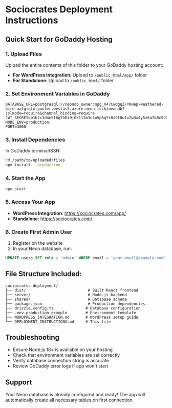 # Sociocrates Deployment Instructions

## Quick Start for GoDaddy Hosting

### 1. Upload Files
Upload the entire contents of this folder to your GoDaddy hosting account:
- **For WordPress Integration**: Upload to `/public_html/app/` folder
- **For Standalone**: Upload to `/public_html/` folder

### 2. Set Environment Variables in GoDaddy
```env
DATABASE_URL=postgresql://neondb_owner:npg_X47CwdgqZFYK@ep-weathered-bird-aafglqfx-pooler.westus3.azure.neon.tech/neondb?sslmode=require&channel_binding=require
JWT_SECRET=a1b2c3d4e5f6g7h8i9j0k1l2m3n4o5p6q7r8s9t0u1v2w3x4y5z6a7b8c9d0e1f2g3h4i5j6k7l8m9n0
NODE_ENV=production
PORT=3000
```

### 3. Install Dependencies
In GoDaddy terminal/SSH:
```bash
cd /path/to/uploaded/files
npm install --production
```

### 4. Start the App
```bash
npm start
```

### 5. Access Your App
- **WordPress Integration**: https://sociocrates.com/app/
- **Standalone**: https://sociocrates.com/

### 6. Create First Admin User
1. Register on the website
2. In your Neon database, run:
```sql
UPDATE users SET role = 'admin' WHERE email = 'your-email@example.com';
```

## File Structure Included:
```
sociocrates-deployment/
├── dist/                           # Built React frontend
├── server/                         # Node.js backend
├── shared/                         # Database schema
├── package.json                    # Production dependencies
├── drizzle.config.ts              # Database configuration
├── .env.production.example        # Environment template
├── WORDPRESS_INTEGRATION.md       # WordPress setup guide
└── DEPLOYMENT_INSTRUCTIONS.md     # This file
```

## Troubleshooting
- Ensure Node.js 18+ is available on your hosting
- Check that environment variables are set correctly
- Verify database connection string is accurate
- Review GoDaddy error logs if app won't start

## Support
Your Neon database is already configured and ready!
The app will automatically create all necessary tables on first connection.
